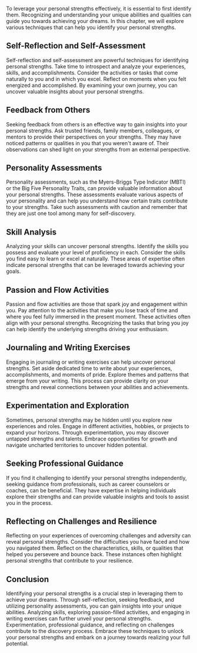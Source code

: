 
To leverage your personal strengths effectively, it is essential to first identify them. Recognizing and understanding your unique abilities and qualities can guide you towards achieving your dreams. In this chapter, we will explore various techniques that can help you identify your personal strengths.

## Self-Reflection and Self-Assessment

Self-reflection and self-assessment are powerful techniques for identifying personal strengths. Take time to introspect and analyze your experiences, skills, and accomplishments. Consider the activities or tasks that come naturally to you and in which you excel. Reflect on moments when you felt energized and accomplished. By examining your own journey, you can uncover valuable insights about your personal strengths.

## Feedback from Others

Seeking feedback from others is an effective way to gain insights into your personal strengths. Ask trusted friends, family members, colleagues, or mentors to provide their perspectives on your strengths. They may have noticed patterns or qualities in you that you weren't aware of. Their observations can shed light on your strengths from an external perspective.

## Personality Assessments

Personality assessments, such as the Myers-Briggs Type Indicator (MBTI) or the Big Five Personality Traits, can provide valuable information about your personal strengths. These assessments evaluate various aspects of your personality and can help you understand how certain traits contribute to your strengths. Take such assessments with caution and remember that they are just one tool among many for self-discovery.

## Skill Analysis

Analyzing your skills can uncover personal strengths. Identify the skills you possess and evaluate your level of proficiency in each. Consider the skills you find easy to learn or excel at naturally. These areas of expertise often indicate personal strengths that can be leveraged towards achieving your goals.

## Passion and Flow Activities

Passion and flow activities are those that spark joy and engagement within you. Pay attention to the activities that make you lose track of time and where you feel fully immersed in the present moment. These activities often align with your personal strengths. Recognizing the tasks that bring you joy can help identify the underlying strengths driving your enthusiasm.

## Journaling and Writing Exercises

Engaging in journaling or writing exercises can help uncover personal strengths. Set aside dedicated time to write about your experiences, accomplishments, and moments of pride. Explore themes and patterns that emerge from your writing. This process can provide clarity on your strengths and reveal connections between your abilities and achievements.

## Experimentation and Exploration

Sometimes, personal strengths may be hidden until you explore new experiences and roles. Engage in different activities, hobbies, or projects to expand your horizons. Through experimentation, you may discover untapped strengths and talents. Embrace opportunities for growth and navigate uncharted territories to uncover hidden potential.

## Seeking Professional Guidance

If you find it challenging to identify your personal strengths independently, seeking guidance from professionals, such as career counselors or coaches, can be beneficial. They have expertise in helping individuals explore their strengths and can provide valuable insights and tools to assist you in the process.

## Reflecting on Challenges and Resilience

Reflecting on your experiences of overcoming challenges and adversity can reveal personal strengths. Consider the difficulties you have faced and how you navigated them. Reflect on the characteristics, skills, or qualities that helped you persevere and bounce back. These instances often highlight personal strengths that contribute to your resilience.

## Conclusion

Identifying your personal strengths is a crucial step in leveraging them to achieve your dreams. Through self-reflection, seeking feedback, and utilizing personality assessments, you can gain insights into your unique abilities. Analyzing skills, exploring passion-filled activities, and engaging in writing exercises can further unveil your personal strengths. Experimentation, professional guidance, and reflecting on challenges contribute to the discovery process. Embrace these techniques to unlock your personal strengths and embark on a journey towards realizing your full potential.
